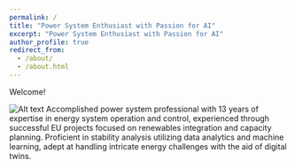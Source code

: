 ```yaml
---
permalink: /
title: "Power System Enthusiast with Passion for AI"
excerpt: "Power System Enthusiast with Passion for AI"
author_profile: true
redirect_from: 
  - /about/
  - /about.html
---
```


Welcome!

 <img title="<Hmm>" alt="Alt text" src="images/avatar.jpg">
Accomplished power system professional with 13 years of expertise in energy system operation and control, experienced through successful EU projects focused on renewables integration and capacity planning. Proficient in stability analysis utilizing data analytics and machine learning, adept at handling intricate energy challenges with the aid of digital twins.
